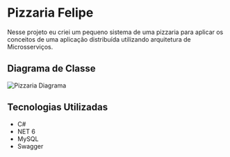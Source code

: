 # Pizzaria Felipe

Nesse projeto eu criei um pequeno sistema de uma pizzaria para aplicar os conceitos de uma aplicação distribuída utilizando arquitetura de Microsserviços. 


## Diagrama de Classe
![Pizzaria Diagrama](https://user-images.githubusercontent.com/37878933/227743392-224d7b20-611a-4f7f-81dd-0f9f570a2d0e.png)


## Tecnologias Utilizadas

- C#
- NET 6
- MySQL
- Swagger
